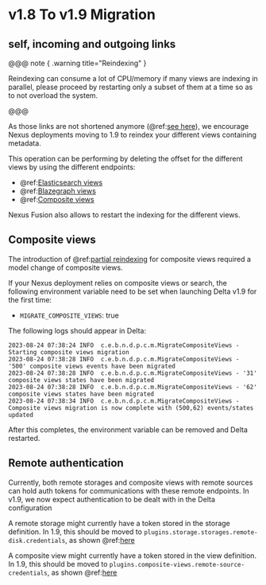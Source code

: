 # v1.8 To v1.9 Migration

## self, incoming and outgoing links

@@@ note { .warning title="Reindexing" }

Reindexing can consume a lot of CPU/memory if many views are indexing in parallel, please proceed by restarting only a subset of them at a time so as to not
overload the system.

@@@

As those links are not shortened anymore (@ref:[see here](./v1.9-release-notes.md#self-incoming-and-outgoing-links)),
we encourage Nexus deployments moving to 1.9 to reindex your different views containing metadata.

This operation can be performing by deleting the offset for the different views by using the different endpoints:

* @ref:[Elasticsearch views](../delta/api/views/elasticsearch-view-api.md#restart-indexing)
* @ref:[Blazegraph views](../delta/api/views/sparql-view-api.md#restart-indexing)
* @ref:[Composite views](../delta/api/views/composite-view-api.md#restart-indexing)

Nexus Fusion also allows to restart the indexing for the different views.

## Composite views

The introduction of @ref:[partial reindexing](./v1.9-release-notes.md#partial-reindexing) for composite views required a model
change of composite views.

If your Nexus deployment relies on composite views or search, the following environment variable need to be set 
when launching Delta v1.9 for the first time:

* `MIGRATE_COMPOSITE_VIEWS`: true

The following logs should appear in Delta:

```
2023-08-24 07:38:24 INFO  c.e.b.n.d.p.c.m.MigrateCompositeViews - Starting composite views migration
2023-08-24 07:38:28 INFO  c.e.b.n.d.p.c.m.MigrateCompositeViews - '500' composite views events have been migrated
2023-08-24 07:38:28 INFO  c.e.b.n.d.p.c.m.MigrateCompositeViews - '31' composite views states have been migrated
2023-08-24 07:38:28 INFO  c.e.b.n.d.p.c.m.MigrateCompositeViews - '62' composite views states have been migrated
2023-08-24 07:38:34 INFO  c.e.b.n.d.p.c.m.MigrateCompositeViews - Composite views migration is now complete with (500,62) events/states updated
```

After this completes, the environment variable can be removed and Delta restarted.

## Remote authentication

Currently, both remote storages and composite views with remote sources can hold auth tokens for communications with these remote endpoints. In v1.9, we now expect authentication to be dealt with in the Delta configuration

A remote storage might currently have a token stored in the storage definition. In 1.9, this should be moved to `plugins.storage.storages.remote-disk.credentials`, as shown @ref:[here](../getting-started/running-nexus/configuration/index.md#remote-storage-configuration)

A composite view might currently have a token stored in the view definition. In 1.9, this should be moved to `plugins.composite-views.remote-source-credentials`, as shown @ref:[here](../getting-started/running-nexus/configuration/index.md#composite-views-plugin-configuration)
